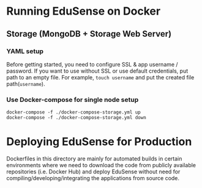 Running EduSense on Docker
==========================

## Storage (MongoDB + Storage Web Server)

### YAML setup

Before getting started, you need to configure SSL & app username / password.
If you want to use without SSL or use default credentials, put path to an empty
file. For example, `touch username` and put the created file path(`username`).

### Use Docker-compose for single node setup
```
docker-compose -f ./docker-compose-storage.yml up
docker-compose -f ./docker-compose-storage.yml down
```
Deploying EduSense for Production
=================================

Dockerfiles in this directory are mainly for automated builds in certain
environments where we need to download the code from publicly available
repositories (i.e. Docker Hub) and deploy EduSense without need for
compiling/developing/integrating the applications from source code.
